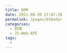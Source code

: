 ```yaml
---
title: DOM
date: 2021-08-30 17:07:28
permalink: /pages/b16ada/
categories:
  - 前端
  - JS-Web-API
tags:
  - 
---
```

